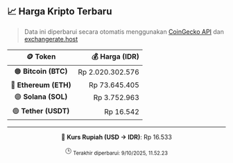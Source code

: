 

<!-- HARGA_KRIPTO -->
## 📈 Harga Kripto Terbaru

> Data ini diperbarui secara otomatis menggunakan [CoinGecko API](https://www.coingecko.com/) dan [exchangerate.host](https://exchangerate.host/)

<div align="center">

| 🪙 Token | 💰 Harga (IDR) |
|:------:|---------------:|
| 🟠 **Bitcoin (BTC)**   | Rp 2.020.302.576 |
| 🔵 **Ethereum (ETH)**  | Rp 73.645.405 |
| 🟣 **Solana (SOL)**    | Rp 3.752.963 |
| 🟢 **Tether (USDT)**   | Rp 16.542 |

---

💱 **Kurs Rupiah (USD → IDR)**: Rp 16.533

🕒 <sub>Terakhir diperbarui: 9/10/2025, 11.52.23</sub>

</div>
<!-- /HARGA_KRIPTO -->